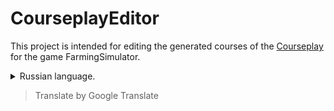 # CourseplayEditor
This project is intended for editing the generated courses of the [Courseplay](https://github.com/Courseplay/courseplay) for the game FarmingSimulator.
<details>
<summary>Russian language.</summary>
Данный проект предназначен для редактирование сгенерированных курсов мода [Courseplay](https://github.com/Courseplay/courseplay) для игры FarmingSimulator.
</details>

> Translate by Google Translate
